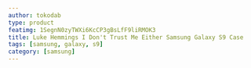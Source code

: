 ```yaml
---
author: tokodab
type: product
featimg: 1SegnN0zyTWXi6KcCP3gBsLfF9liRMOK3
title: Luke Hemmings I Don't Trust Me Either Samsung Galaxy S9 Case
tags: [samsung, galaxy, s9]
category: [samsung]
---
```


